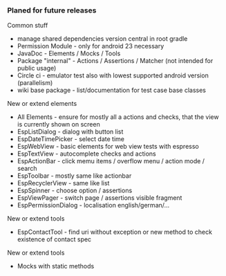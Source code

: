 ### Planed for future releases

Common stuff

* manage shared dependencies version central in root gradle
* Permission Module - only for android 23 necessary
* JavaDoc - Elements / Mocks / Tools
* Package "internal" - Actions / Assertions / Matcher (not intended for public usage)
* Circle ci - emulator test also with lowest supported android version (parallelism)
* wiki base package - list/documentation for test case base classes

New or extend elements

* All Elements - ensure for mostly all a actions and checks, that the view is currently shown on screen
* EspListDialog - dialog with button list
* EspDateTimePicker - select date time
* EspWebView - basic elements for web view tests with espresso
* EspTextView - autocomplete checks and actions
* EspActionBar - click memu items / overflow menu / action mode / search
* EspToolbar - mostly same like actionbar
* EspRecyclerView - same like list
* EspSpinner - choose option / assertions
* EspViewPager - switch page / assertions visible fragment
* EspPermissionDialog - localisation english/german/...

New or extend tools

* EspContactTool - find uri without exception or new method to check existence of contact spec

New or extend tools

* Mocks with static methods